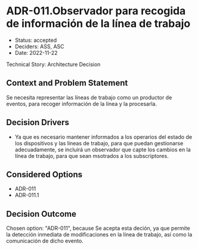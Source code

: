# ADR-011.Observador para recogida de información de la línea de trabajo

* Status: accepted
* Deciders: ASS, ASC
* Date: 2022-11-22

Technical Story: Architecture Decision

## Context and Problem Statement

Se necesita representar las líneas de trabajo como un productor de eventos, para recoger información de la línea y la procesarla.

## Decision Drivers

* Ya que es necesario mantener informados a los operarios del estado de los dispositivos y las líneas de trabajo, para que puedan gestionarse adecuadamente, se incluirá un observador que capte los cambios en la línea de trabajo, para que sean msotrados a los subscriptores.

## Considered Options

* ADR-011
* ADR-011.1

## Decision Outcome

Chosen option: "ADR-011", because Se acepta esta deción, ya que permite la detección inmediata de modificaciones en la línea de trabajo, así como la comunicación de dicho evento.
